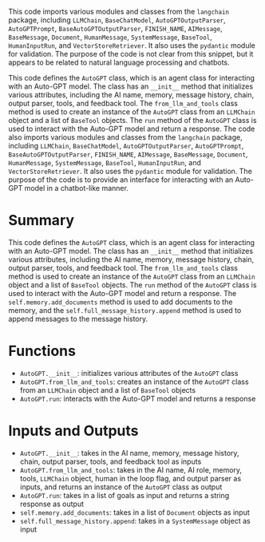 This code imports various modules and classes from the `langchain` package, including `LLMChain`, `BaseChatModel`, `AutoGPTOutputParser`, `AutoGPTPrompt`, `BaseAutoGPTOutputParser`, `FINISH_NAME`, `AIMessage`, `BaseMessage`, `Document`, `HumanMessage`, `SystemMessage`, `BaseTool`, `HumanInputRun`, and `VectorStoreRetriever`. It also uses the `pydantic` module for validation. The purpose of the code is not clear from this snippet, but it appears to be related to natural language processing and chatbots.

This code defines the `AutoGPT` class, which is an agent class for interacting with an Auto-GPT model. The class has an `__init__` method that initializes various attributes, including the AI name, memory, message history, chain, output parser, tools, and feedback tool. The `from_llm_and_tools` class method is used to create an instance of the `AutoGPT` class from an `LLMChain` object and a list of `BaseTool` objects. The `run` method of the `AutoGPT` class is used to interact with the Auto-GPT model and return a response. The code also imports various modules and classes from the `langchain` package, including `LLMChain`, `BaseChatModel`, `AutoGPTOutputParser`, `AutoGPTPrompt`, `BaseAutoGPTOutputParser`, `FINISH_NAME`, `AIMessage`, `BaseMessage`, `Document`, `HumanMessage`, `SystemMessage`, `BaseTool`, `HumanInputRun`, and `VectorStoreRetriever`. It also uses the `pydantic` module for validation. The purpose of the code is to provide an interface for interacting with an Auto-GPT model in a chatbot-like manner.

# Summary
This code defines the `AutoGPT` class, which is an agent class for interacting with an Auto-GPT model. The class has an `__init__` method that initializes various attributes, including the AI name, memory, message history, chain, output parser, tools, and feedback tool. The `from_llm_and_tools` class method is used to create an instance of the `AutoGPT` class from an `LLMChain` object and a list of `BaseTool` objects. The `run` method of the `AutoGPT` class is used to interact with the Auto-GPT model and return a response. The `self.memory.add_documents` method is used to add documents to the memory, and the `self.full_message_history.append` method is used to append messages to the message history.

# Functions
- `AutoGPT.__init__`: initializes various attributes of the `AutoGPT` class
- `AutoGPT.from_llm_and_tools`: creates an instance of the `AutoGPT` class from an `LLMChain` object and a list of `BaseTool` objects
- `AutoGPT.run`: interacts with the Auto-GPT model and returns a response

# Inputs and Outputs
- `AutoGPT.__init__`: takes in the AI name, memory, message history, chain, output parser, tools, and feedback tool as inputs
- `AutoGPT.from_llm_and_tools`: takes in the AI name, AI role, memory, tools, `LLMChain` object, human in the loop flag, and output parser as inputs, and returns an instance of the `AutoGPT` class as output
- `AutoGPT.run`: takes in a list of goals as input and returns a string response as output
- `self.memory.add_documents`: takes in a list of `Document` objects as input
- `self.full_message_history.append`: takes in a `SystemMessage` object as input

